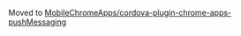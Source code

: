 Moved to [MobileChromeApps/cordova-plugin-chrome-apps-pushMessaging](https://github.com/MobileChromeApps/cordova-plugin-chrome-apps-pushMessaging)